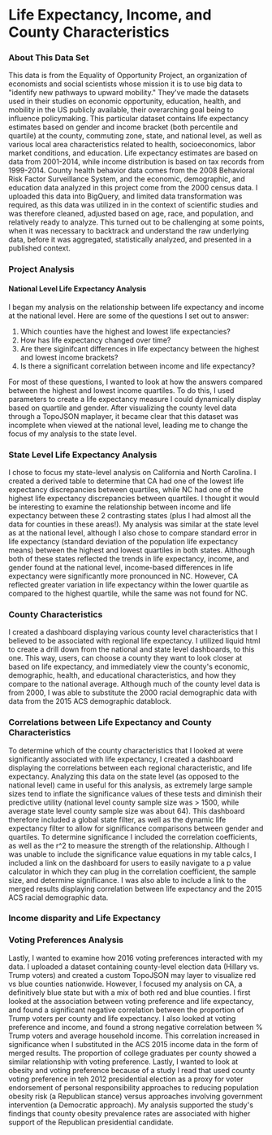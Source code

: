 # Life Expectancy, Income, and County Characteristics


### About This Data Set

This data is from the Equality of Opportunity Project, an organization of economists and social scientists whose mission it is to use big data to "identify new pathways to upward mobility." They've made the datasets used in their studies on economic opportunity, education, health, and mobility in the US publicly available, their overarching goal being to influence policymaking. This particular dataset contains life expectancy estimates based on gender and income bracket (both percentile and quartile) at the county, commuting zone, state, and national level, as well as various local area characteristics related to health, socioeconomics, labor market conditions, and education. Life expectancy estimates are based on data from 2001-2014, while income distribution is based on tax records from 1999-2014. County health behavior data comes from the 2008 Behavioral Risk Factor Surveillance System, and the economic, demographic, and education data analyzed in this project come from the 2000 census data. I uploaded this data into BigQuery, and limited data transformation was required, as this data was utilized in in the context of scientific studies and was therefore cleaned, adjusted based on age, race, and population, and relatively ready to analyze. This turned out to be challenging at some points, when it was necessary to backtrack and understand the raw underlying data, before it was aggregated, statistically analyzed, and presented in a published context.

### Project Analysis

#### National Level Life Expectancy Analysis

I began my analysis on the relationship between life expectancy and income at the national level. Here are some of the questions I set out to answer:

  1. Which counties have the highest and lowest life expectancies?
  2. How has life expectancy changed over time?
  3. Are there siginifcant differences in life expectancy between the highest and lowest income brackets?
  4. Is there a significant correlation between income and life expectancy?

  For most of these questions, I wanted to look at how the answers compared between the highest and lowest income quartiles. To do this, I used parameters to create a life expectancy measure I could dynamically display based on quartile and gender. After visualizing the county level data through a TopoJSON maplayer, it became clear that this dataset was incomplete when viewed at the national level, leading me to change the focus of my analysis to the state level.

### State Level Life Expectancy Analysis

I chose to focus my state-level analysis on California and North Carolina. I created a derived table to determine that CA had one of the lowest life expectancy discrepancies between quartiles, while NC had one of the highest life expectancy discrepancies between quartiles. I thought it would be interesting to examine the relationship between income and life expectancy between these 2 contrasting states (plus I had almost all the data for counties in these areas!). My analysis was similar at the state level as at the national level, although I also chose to compare standard error in life expectancy (standard deviation of the population life expectancy means) between the highest and lowest quartiles in both states. Although both of these states reflected the trends in life expectancy, income, and gender found at the national level, income-based differences in life expectancy were significantly more pronounced in NC. However, CA reflected greater variation in life expectancy within the lower quartile as compared to the highest quartile, while the same was not found for NC.

### County Characteristics

I created a dashboard displaying various county level characteristics that I believed to be associated with regional life expectancy. I utilized liquid html to create a drill down from the national and state level dashboards, to this one. This way, users, can choose a county they want to look closer at based on life expectancy, and immediately view the county's economic, demographic, health, and educational characteristics, and how they compare to the national average. Although much of the county level data is from 2000, I was able to substitute the 2000 racial demographic data with data from the 2015 ACS demographic datablock.

### Correlations between Life Expectancy and County Characteristics

To determine which of the county characteristics that I looked at were significantly associated with life expectancy, I created a dashboard displaying the correlations between each regional characteristic, and life expectancy. Analyzing this data on the state level (as opposed to the national level) came in useful for this analysis, as extremely large sample sizes tend to inflate the significance values of these tests and diminish their predictive utility (national level county sample size was > 1500, while average state level county sample size was about 64). This dashboard therefore included a global state filter, as well as the dynamic life expectancy filter to allow for significance comparisons between gender and quartiles. To determine significance I included the correlation coefficients, as well as the r^2 to measure the strength of the relationship. Although I was unable to include the significance value equations in my table calcs, I included a link on the dashboard for users to easily navigate to a p value calculator in which they can plug in the correlation coefficient, the sample size, and determine significance. I was also able to include a link to the merged results displaying correlation between life expectancy and the 2015 ACS racial demographic data.

### Income disparity and Life Expectancy

### Voting Preferences Analysis

Lastly, I wanted to examine how 2016 voting preferences interacted with my data. I uploaded a dataset containing county-level election data (Hillary vs. Trump voters)
and created a custom TopoJSON may layer to visualize red vs blue counties nationwide. However, I focused my analysis on CA, a definitively blue state but with a mix of both red and blue counties. I first looked at the association between voting preference and life expectancy, and found a significant negative correlation between the proportion of Trump voters per county and life expectancy. I also looked at voting preference and income, and found a strong negative correlation between % Trump voters and average household income. This correlation increased in significance when I substituted in the ACS 2015 income data in the form of merged results. The proportion of college graduates per county showed a similar relationship with voting preference. Lastly, I wanted to look at obesity and voting preference because of a study I read that used county voting preference in teh 2012 presidential election as a proxy for voter endorsement of personal responsibility approaches to reducing population obesity risk (a Republican stance) versus approaches involving government intervention (a Democratic approach). My analysis supported the study's findings that county obesity prevalence rates are associated with higher support of the Republican presidential candidate.

